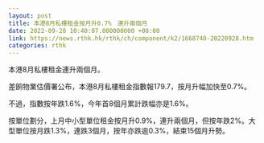 ```yaml
---
layout: post
title: 本港8月私樓租金按月升0.7%　連升兩個月
date: 2022-09-28 10:40:07.000000000 +08:00
link: https://news.rthk.hk/rthk/ch/component/k2/1668740-20220928.htm
categories: rthk
---
```


本港8月私樓租金連升兩個月。

差餉物業估價署公布，本港8月私樓租金指數報179.7，按月升幅加快至0.7%。

不過，指數按年跌1.6%，今年首8個月累計跌幅亦是1.6%。

按單位劃分，上月中小型單位租金按月升0.9%，連升兩個月，但按年跌2%。大型單位按月跌1.3%，連跌3個月，按年亦跌逾0.3%，結束15個月升勢。
